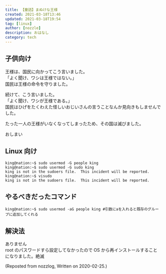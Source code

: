 ```yaml
---
title: 【童話】まぬけな王様
created: 2021-03-18T13:46
updated: 2021-03-18T19:54
tag: [linux]
author: [nozzle]
description: おはなし
category: tech
---
```


## 子供向け

王様は、国民に向かってこう言いました。  
「よく聞け、ワシは王様ではない。」  
国民は王様の命令を守りました。

続けて、こう言いました。  
「よく聞け、ワシが王様である。」  
国民はひげをたくわえた怪しいおじいさんの言うことなんか見向きもしませんでした。

たった一人の王様がいなくなってしまったため、その国は滅びました。

おしまい

## Linux 向け

```bash:title=bash
king@nation:~$ sudo usermod -G people king
king@nation:~$ sudo usermod -G sudo king
king is not in the sudoers file.  This incident will be reported.
king@nation:~$ visudo
king is not in the sudoers file.  This incident will be reported.
```

## やるべきだったコマンド

```bash:title
king@nation:~$ sudo usermod -aG people king #引数にaを入れると既存のグループに追加してくれる
```

## 解決法

ありません  
root のパスワードすら設定してなかったので OS から再インストールすることになりました。絶滅

(Reposted from nozzlog, Written on 2020-02-25.)
